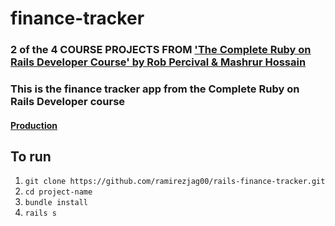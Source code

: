 # finance-tracker

### 2 of the 4 COURSE PROJECTS FROM ['The Complete Ruby on Rails Developer Course' by Rob Percival & Mashrur Hossain](https://www.udemy.com/the-complete-ruby-on-rails-developer-course/)

### This is the finance tracker app from the Complete Ruby on Rails Developer course

#### [Production](https://finance-tracker-n00n3xx.herokuapp.com/)

## To run
1) `git clone https://github.com/ramirezjag00/rails-finance-tracker.git`
2) `cd project-name`
3) `bundle install`
4) `rails s`

